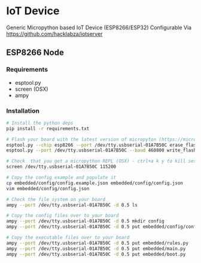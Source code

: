 # IoT Device

Generic Micropython based IoT Device (ESP8266/ESP32) Configurable Via https://github.com/hacklabza/iotserver

## ESP8266 Node

### Requirements

- esptool.py
- screen (OSX)
- ampy

### Installation

```bash
# Install the python deps
pip install -r requirements.txt

# Flash your board with the latest version of micropyton (https://micropython.org/download/esp8266/)
esptool.py --chip esp8266 --port /dev/tty.usbserial-01A7B50C erase_flash
esptool.py --port /dev/tty.usbserial-01A7B50C --baud 460800 write_flash --flash_size=detect 0 ~/Downloads/esp8266-20220618-v1.19.1.bin

# Check  that you get a micropython REPL (OSX) - ctrl+a k y to kill session
screen /dev/tty.usbserial-01A7B50C 115200

# Copy the config example and populate it
cp embedded/config/config.example.json embedded/config/config.json
vim embedded/config/config.json

# Check the file system on your board
ampy --port /dev/tty.usbserial-01A7B50C -d 0.5 ls

# Copy the config files over to your board
ampy --port /dev/tty.usbserial-01A7B50C -d 0.5 mkdir config
ampy --port /dev/tty.usbserial-01A7B50C -d 0.5 put embedded/config/config.json config/config.json

# Copy the executable files over to your board
ampy --port /dev/tty.usbserial-01A7B50C -d 0.5 put embedded/rules.py
ampy --port /dev/tty.usbserial-01A7B50C -d 0.5 put embedded/main.py
ampy --port /dev/tty.usbserial-01A7B50C -d 0.5 put embedded/boot.py
```
